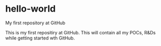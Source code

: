 # hello-world
My first repository at GitHub

This is my first repositiry at GitHub. This will contain all my POCs, R&Ds while getting started wth GitHub.
